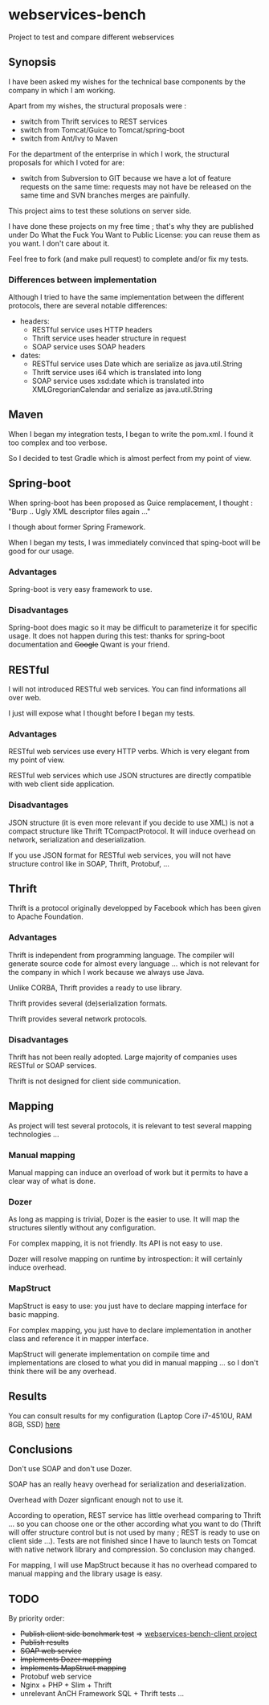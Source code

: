 # webservices-bench
Project to test and compare different webservices

## Synopsis
I have been asked my wishes for the technical base components by the company in which I am working.

Apart from my wishes, the structural proposals were :
 - switch from Thrift services to REST services
 - switch from Tomcat/Guice to Tomcat/spring-boot
 - switch from Ant/Ivy to Maven

For the department of the enterprise in which I work, the structural proposals for which I voted for are:
 - switch from Subversion to GIT because we have a lot of feature requests on the same time: requests may not have be released on the same time and SVN branches merges are painfully.

This project aims to test these solutions on server side.

I have done these projects on my free time ; that's why they are published under Do What the Fuck You Want to Public License: you can reuse them as you want. I don't care about it.

Feel free to fork (and make pull request) to complete and/or fix my tests.

### Differences between implementation

Although I tried to have the same implementation between the different protocols, there are several notable differences:
 - headers:
     - RESTful service uses HTTP headers
     - Thrift service uses header structure in request
     - SOAP service uses SOAP headers
 - dates:
     - RESTful service uses Date which are serialize as java.util.String
     - Thrift service uses i64 which is translated into long
     - SOAP service uses xsd:date which is translated into XMLGregorianCalendar and serialize as java.util.String

## Maven
When I began my integration tests, I began to write the pom.xml. I found it too complex and too verbose.

So I decided to test Gradle which is almost perfect from my point of view.

## Spring-boot
When spring-boot has been proposed as Guice remplacement, I thought : "Burp .. Ugly XML descriptor files again ..."

I though about former Spring Framework.

When I began my tests, I was immediately convinced that sping-boot will be good for our usage.

### Advantages
Spring-boot is very easy framework to use.

### Disadvantages
Spring-boot does magic so it may be difficult to parameterize it for specific usage. It does not happen during this test: thanks for spring-boot documentation and ~~Google~~ Qwant is your friend.

## RESTful
I will not introduced RESTful web services. You can find informations all over web.

I just will expose what I thought before I began my tests.

### Advantages
RESTful web services use every HTTP verbs. Which is very elegant from my point of view.

RESTful web services which use JSON structures are directly compatible with web client side application.

### Disadvantages
JSON structure (it is even more relevant if you decide to use XML) is not a compact structure like Thrift TCompactProtocol. It will induce overhead on network, serialization and deserialization.

If you use JSON format for RESTful web services, you will not have structure control like in SOAP, Thrift, Protobuf, ...


## Thrift
Thrift is a protocol originally developped by Facebook which has been given to Apache Foundation.

### Advantages
Thrift is independent from programming language. The compiler will generate source code for almost every language ... which is not relevant for the company in which I work because we always use Java.

Unlike CORBA, Thrift provides a ready to use library.

Thrift provides several (de)serialization formats.

Thrift provides several network protocols.

### Disadvantages
Thrift has not been really adopted. Large majority of companies uses RESTful or SOAP services.

Thrift is not designed for client side communication.

## Mapping
As project will test several protocols, it is relevant to test several mapping technologies ...

### Manual mapping
Manual mapping can induce an overload of work but it permits to have a clear way of what is done.

### Dozer
As long as mapping is trivial, Dozer is the easier to use. It will map the structures silently without any configuration.

For complex mapping, it is not friendly. Its API is not easy to use.

Dozer will resolve mapping on runtime by introspection: it will certainly induce overhead.

### MapStruct
MapStruct is easy to use: you just have to declare mapping interface for basic mapping.

For complex mapping, you just have to declare implementation in another class and reference it in mapper interface.

MapStruct will generate implementation on compile time and implementations are closed to what you did in manual mapping ... so I don't think there will be any overhead.

## Results
You can consult results for my configuration (Laptop Core i7-4510U, RAM 8GB, SSD) [here](https://github.com/vlachenal/webservices-bench/blob/master/results.md)

## Conclusions
Don't use SOAP and don't use Dozer.

SOAP has an really heavy overhead for serialization and deserialization.

Overhead with Dozer signficant enough not to use it.

According to operation, REST service has little overhead comparing to Thrift ... so you can choose one or the other according what you want to do (Thrift will offer structure control but is not used by many ; REST is ready to use on client side ...).
Tests are not finished since I have to launch tests on Tomcat with native network library and compression. So conclusion may changed.

For mapping, I will use MapStruct because it has no overhead compared to manual mapping and the library usage is easy.

## TODO
By priority order:
 - ~~Publish client side benchmark test~~ => [webservices-bench-client project](https://github.com/vlachenal/webservices-bench-client)
 - ~~Publish results~~
 - ~~SOAP web service~~
 - ~~Implements Dozer mapping~~
 - ~~Implements MapStruct mapping~~
 - Protobuf web service
 - Nginx + PHP + Slim + Thrift
 - unrelevant AnCH Framework SQL + Thrift tests ...
